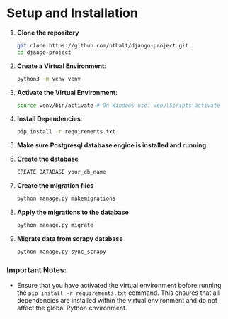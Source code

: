 # Setup and Installation

1. **Clone the repository**

   ```bash
   git clone https://github.com/nthalt/django-project.git
   cd django-project
   ```

2. **Create a Virtual Environment**:

   ```bash
   python3 -m venv venv
   ```

3. **Activate the Virtual Environment**:

   ```bash
   source venv/bin/activate # On Windows use: venv\Scripts\activate
   ```

4. **Install Dependencies**:

   ```bash
   pip install -r requirements.txt
   ```

5. **Make sure Postgresql database engine is installed and running.**

6. **Create the database**

   ```bash
   CREATE DATABASE your_db_name
   ```

7. **Create the migration files**

   ```bash
   python manage.py makemigrations
   ```

8. **Apply the migrations to the database**

   ```bash
   python manage.py migrate
   ```

9. **Migrate data from scrapy database**
   ```bash
   python manage.py sync_scrapy
   ```

### Important Notes:

- Ensure that you have activated the virtual environment before running the `pip install -r requirements.txt` command. This ensures that all dependencies are installed within the virtual environment and do not affect the global Python environment.
